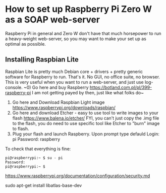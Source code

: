 # How to set up Raspberry Pi Zero W as a SOAP web-server
Raspberry Pi in general and Zero W don't have that much horsepower to run a heavy-weight web-server, so you may want to make your set up as optimal as possible.

## Installing Raspbian Lite
Raspbian Lite is pretty much Debian core + drivers + pretty generic software for Raspberry to run. That's it. No GUI, no office suite, no browser. This is very useful when you want to run a web-server, and just use log-console.
~0) Go here and buy Raspberry https://botland.com.pl/pl/399-raspberry-pi I am not getting payed by then, just like what folks do~
1) Go here and Download Raspbian Light image https://www.raspberrypi.org/downloads/raspbian/
2) Go here and download Etcher - easy to use tool to write images to your flash https://www.balena.io/etcher/ FYI, you can't just copy the .img file to the flash, you do need to use specific tool like Etcher to "burn" image to flash.
3) Plug your flash and launch Raspberry. Upon prompt type defauld 
Login: pi
Password: raspberry

To check that everything is fine:
```
pi@raspberrypi:~ $ su - pi
Password:
pi@raspberrypi:~ $
```
https://www.raspberrypi.org/documentation/configuration/security.md

sudo apt-get install libatlas-base-dev
